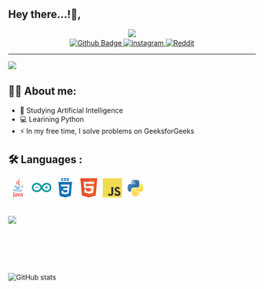 ## Hey there...!:wave:, 
<div id="header" align="center">
  <img src="https://media.giphy.com/media/p4NLw3I4U0idi/giphy.gif" width="300"/>
</div>
<!-- https://giphy.com/gifs/programmer-p4NLw3I4U0idi/ -->
<div id="badges" align="center">
  <a href="https://github.com/Smeetp1234">
    <img src="https://img.shields.io/badge/GITHUB-white?logo=github&logoColor=black" alt="Github Badge" height='40'/>
  </a>
  <a href="#">
    <img src='https://img.shields.io/badge/INSTAGRAM-white?logo=instagram' alt='instagram' height='40'/>
  </a>
  <a href="#">
    <img src='https://img.shields.io/badge/REDDIT-white?logo=reddit' alt='Reddit' height='40'/>
  </a>
</div>

---

  
<div>
  <img src="https://media.istockphoto.com/vectors/young-programmer-coding-a-new-project-vector-id538665636?k=6&m=538665636&s=612x612&w=0&h=f0vxsgFKr5QO8FelxauUDkaPrXIUGJgrDdjCRTvtJqU="/>
</div>
  
## :man_technologist: About me:
- :open_book: Studying Artificial Intelligence
- :computer: Learining Python
- :zap: In my free time, I solve problems on GeeksforGeeks
  
## :hammer_and_wrench: Languages :
  <img src="https://github.com/devicons/devicon/blob/master/icons/java/java-original-wordmark.svg" title="Java" alt="Java" width="40" height="40"/>&nbsp;
  <img src="https://github.com/devicons/devicon/blob/master/icons/arduino/arduino-original.svg" title="Arduino" alt="Arduino " width="40" height="40"/>&nbsp;
  <img src="https://github.com/devicons/devicon/blob/master/icons/css3/css3-plain-wordmark.svg"  title="CSS3" alt="CSS" width="40" height="40"/>&nbsp;
  <img src="https://github.com/devicons/devicon/blob/master/icons/html5/html5-original.svg" title="HTML5" alt="HTML" width="40" height="40"/>&nbsp;
  <img src="https://github.com/devicons/devicon/blob/master/icons/javascript/javascript-original.svg" title="JavaScript" alt="JavaScript" width="40" height="40"/>&nbsp;
  <img src="https://github.com/devicons/devicon/blob/master/icons/python/python-original.svg" title="Python" alt="Python" width="40" height="40"/>&nbsp;
<br/><br/></br>
<a href="https://github.com/remcohalman/github-readme-stats">
<img align="left" src="https://github-readme-stats.vercel.app/api/top-langs/?username=Smeetp1234&layout=compact&amp;title_color=fff&amp;icon_color=79ff97&amp;text_color=FFAF02&amp;bg_color=131419"/>
</a><br/><br/></br></br></br></br>

![GitHub stats](https://github-readme-stats.vercel.app/api?username=Smeetp1234&show_icons=true&layout=compact&amp;title_color=fff&amp;icon_color=79ff97&amp;text_color=FFAF02&amp;bg_color=131419)
